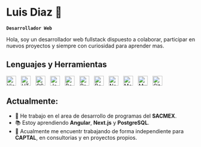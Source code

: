 # Luis Diaz 👋
**`Desarrollador Web`**

Hola, soy un desarrollador web fullstack dispuesto a colaborar, participar en nuevos proyectos y siempre con curiosidad para aprender mas.


## Lenguajes y Herramientas
<img align="left" alt="Visual Studio Code" width="26px" style="padding-right:10px" src="https://cdn.jsdelivr.net/gh/devicons/devicon/icons/vscode/vscode-original.svg"/>
<img align="left" alt="HTML5" width="26px" style="padding-right:10px" src="https://cdn.jsdelivr.net/gh/devicons/devicon/icons/html5/html5-original.svg"/>
<img align="left" alt="CSS3" width="26px" style="padding-right:10px" src="https://cdn.jsdelivr.net/gh/devicons/devicon/icons/css3/css3-original.svg"/>
<img align="left" alt="JavaScript" width="26px" style="padding-right:10px" src="https://cdn.jsdelivr.net/gh/devicons/devicon/icons/javascript/javascript-original.svg"/>
<img align="left" alt="Boottrap" width="26px" style="padding-right:10px" src="https://cdn.jsdelivr.net/gh/devicons/devicon/icons/bootstrap/bootstrap-original.svg"/>
<img align="left" alt="React" width="26px" style="padding-right:10px" src="https://cdn.jsdelivr.net/gh/devicons/devicon/icons/react/react-original.svg"/>
<img align="left" alt="Boottrap" width="26px" style="padding-right:10px" src="https://cdn.jsdelivr.net/gh/devicons/devicon/icons/java/java-original.svg"/>
<img align="left" alt="Node.js" width="26px" style="padding-right:10px" src="https://cdn.jsdelivr.net/gh/devicons/devicon/icons/nodejs/nodejs-original.svg"/>
<img align="left" alt="MongoDB" width="26px" style="padding-right:10px" src="https://cdn.jsdelivr.net/gh/devicons/devicon/icons/mongodb/mongodb-original.svg"/>
<img align="left" alt="MySQL" width="26px" style="padding-right:10px" src="https://cdn.jsdelivr.net/gh/devicons/devicon/icons/mysql/mysql-original.svg"/>
<img align="left" alt="Git" width="26px" style="padding-right:10px" src="https://cdn.jsdelivr.net/gh/devicons/devicon/icons/git/git-original.svg"/>  

<br clear="left"/>

## Actualmente:
- 💼 He trabajo en el area de desarrollo de programas del __SACMEX__.
- 📚 Estoy aprendiendo __Angular__, __Next.js__ y __PostgreSQL__.
- 🎯 Acualmente me encuentr trabajando de forma independiente para __CAPTAL__, en consultorias y en proyectos propios.
<!--

Here are some ideas to get you started:

- 🔭 I’m currently working on ...
- 🌱 I’m currently learning ...
- 👯 I’m looking to collaborate on ...
- 🤔 I’m looking for help with ...
- 💬 Ask me about ...
- 📫 How to reach me: ...
- 😄 Pronouns: ...
- ⚡ Fun fact: ...
-->
